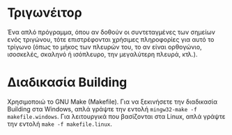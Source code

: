 # Τριγωνέιτορ
Ένα απλό πρόγραμμα, όπου αν δοθούν οι συντεταγμένες των σημείων ενός τριγώνου, τότε επιστρέφονται χρήσιμες πληροφορίες για αυτό το τρίγωνο (όπως το μήκος των πλευρών του, το αν είναι ορθογώνιο, ισοσκελές, σκαληνό ή ισόπλευρο, την μεγαλύτερη πλευρά, κτλ.). 

# Διαδικασία Βuilding
Χρησιμοποιώ το GNU Make (Makefile). Για να ξεκινήσετε την διαδικασία Building στα Windows, απλά γράψτε την εντολή `mingw32-make -f makefile.windows`. Για λειτουργικά που βασίζονται στα Linux, απλά γράψτε την εντολή `make -f makefile.linux`.

